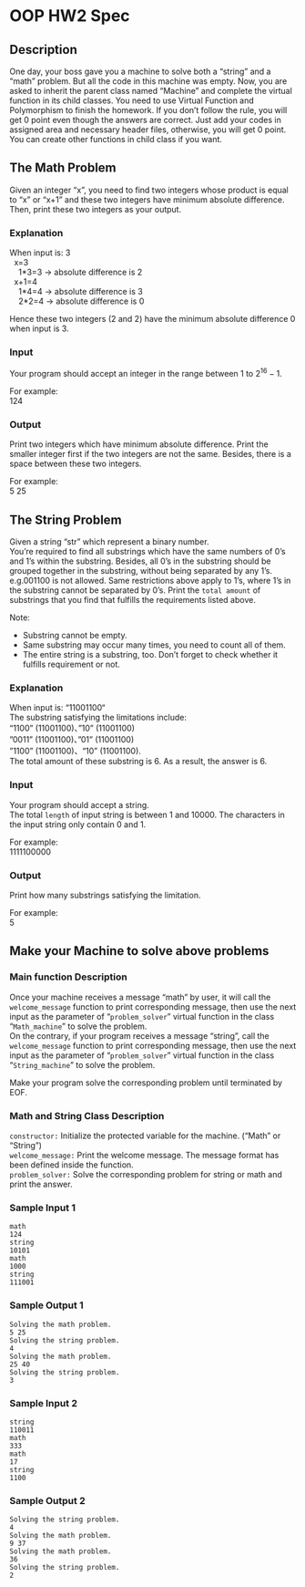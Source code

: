 # OOP HW2 Spec
## Description
One day, your boss gave you a machine to solve both a “string” and a “math” problem. But all the code in this machine was empty. Now, you are asked to inherit the parent class named “Machine” and complete the virtual function in its child classes.
You need to use Virtual Function and Polymorphism to finish the homework. If you don’t follow the rule, you will get 0 point even though the answers are correct.
Just add your codes in assigned area and necessary header files, otherwise, you will get 0 point. You can create other functions in child class if you want.

## The Math Problem
Given an integer “x”, you need to find two integers whose product is equal to “x” or “x+1” and these two integers have minimum absolute difference. Then, print these two integers as your output.  

### Explanation
When input is: 3   
&nbsp;&nbsp;x=3  
&nbsp;&nbsp;&nbsp;&nbsp;1\*3=3 → absolute difference is 2    
&nbsp;&nbsp;x+1=4     
&nbsp;&nbsp;&nbsp;&nbsp;1\*4=4 → absolute difference is 3    
&nbsp;&nbsp;&nbsp;&nbsp;2\*2=4 → absolute difference is 0     
      
Hence these two integers (2 and 2) have the minimum absolute difference 0 when input is 3.   

### Input
Your program should accept an integer in the range between $1$ to $2^{16}-1$.  

For example:   
124

### Output  
Print two integers which have minimum absolute difference. Print the smaller integer first if the two integers are not the same. Besides, there is a space between these two integers.  

For example:   
5 25   


## The String Problem    
Given a string “str” which represent a binary number.     
You’re required to find all substrings which have the same numbers of 0’s and 1’s within the substring. Besides, all 0’s in the substring should be grouped together in the substring, without being separated by any 1’s. e.g.001100 is not allowed. Same restrictions above apply to 1’s, where 1’s in the substring cannot be separated by 0’s. Print the `total amount` of substrings that you find that fulfills the requirements listed above.     

Note:   
* Substring cannot be empty.    
* Same substring may occur many times, you need to count all of them.   
* The entire string is a substring, too. Don’t forget to check whether it fulfills requirement or not.    

### Explanation   
When input is: “11001100“  
The substring satisfying the limitations include:     
“1100” (11001100)、”10” (11001100)   
”0011” (11001100)、”01” (11001100)   
”1100” (11001100)、“10” (11001100).     
The total amount of these substring is 6. As a result, the answer is 6.     

### Input
Your program should accept a string.    
The total `length` of input string is between 1 and 10000. The characters in the input string only contain 0 and 1.    
     
For example:    
1111100000    

### Output
Print how many substrings satisfying the limitation.    
     
For example:      
5     

## Make your Machine to solve above problems
### Main function Description
Once your machine receives a message “math” by user, it will call the `welcome_message` function to print corresponding message, then use the next input as the parameter of “`problem_solver`” virtual function in the class “`Math_machine`” to solve the problem.    
On the contrary, if your program receives a message “string”, call the `welcome_message` function to print corresponding message, then use the next input as the parameter of “`problem_solver`” virtual function in the class “`String_machine`” to solve the problem.     
     
Make your program solve the corresponding problem until terminated by EOF.    

### Math and String Class Description     
`constructor:` Initialize the protected variable for the machine. (“Math” or “String”)      
`welcome_message:` Print the welcome message. The message format has been defined inside the function.      
`problem_solver:` Solve the corresponding problem for string or math and print the answer.    

### Sample Input 1
```
math
124
string
10101
math
1000
string
111001
```
### Sample Output 1    
```
Solving the math problem. 
5 25
Solving the string problem. 
4
Solving the math problem. 
25 40
Solving the string problem. 
3
```

### Sample Input 2
```
string
110011
math
333
math
17
string
1100
```

### Sample Output 2 
```
Solving the string problem. 
4
Solving the math problem. 
9 37
Solving the math problem. 
36
Solving the string problem. 
2


